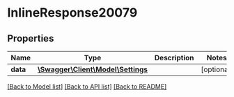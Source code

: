 # InlineResponse20079

## Properties
Name | Type | Description | Notes
------------ | ------------- | ------------- | -------------
**data** | [**\Swagger\Client\Model\Settings**](Settings.md) |  | [optional] 

[[Back to Model list]](../../README.md#documentation-for-models) [[Back to API list]](../../README.md#documentation-for-api-endpoints) [[Back to README]](../../README.md)

